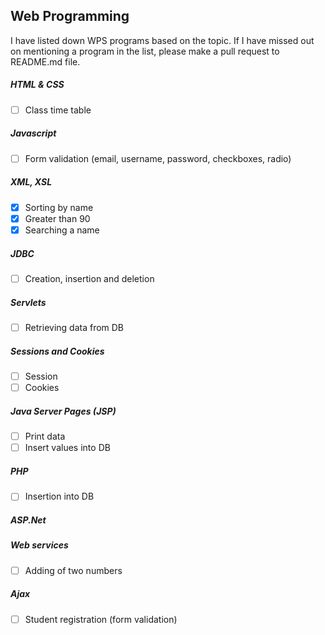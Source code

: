 ## Web Programming

I have listed down WPS programs based on the topic. If I have missed out on mentioning a program in the list, please make a pull request to README.md file.

##### HTML & CSS

- [ ] Class time table

##### Javascript

- [ ] Form validation (email, username, password, checkboxes, radio)

##### XML, XSL

- [x] Sorting by name
- [x] Greater than 90
- [x] Searching a name

##### JDBC

- [ ] Creation, insertion and deletion

##### Servlets

- [ ] Retrieving data from DB

##### Sessions and Cookies

- [ ] Session
- [ ] Cookies

##### Java Server Pages (JSP)

- [ ] Print data
- [ ] Insert values into DB

##### PHP

- [ ] Insertion into DB

##### ASP.Net

##### Web services

- [ ] Adding of two numbers

##### Ajax

- [ ] Student registration (form validation)

